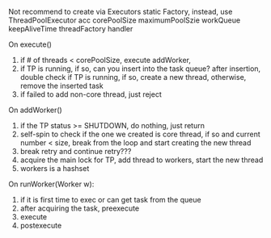 Not recommend to create via Executors static Factory, instead, use ThreadPoolExecutor 
acc
corePoolSize
maximumPoolSzie
workQueue
keepAliveTime
threadFactory
handler

On execute() 
1. if # of threads < corePoolSize, execute addWorker, 
2. if TP is running, if so, can you insert into the task queue? after insertion, double check if TP is running, if so, create a new thread, otherwise, remove the inserted task
3. if failed to add non-core thread, just reject  

On addWorker()
1. if the TP status >= SHUTDOWN, do nothing, just return
2. self-spin to check if the one we created is core thread, if so and current number < size, break from the loop and start creating the new thread
3. break retry and continue retry???
4. acquire the main lock for TP, add thread to workers, start the new thread
5. workers is a hashset

On runWorker(Worker w): 
1. if it is first time to exec or can get task from the queue
2. after acquiring the task, preexecute
3. execute
4. postexecute


